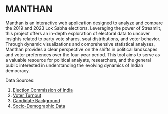 # MANTHAN

Manthan is an interactive web application designed to analyze and compare the 2019 and 2023 Lok Sabha elections. Leveraging the power of Streamlit, this project offers an in-depth exploration of electoral data to uncover insights related to party vote shares, seat distributions, and voter behavior. Through dynamic visualizations and comprehensive statistical analyses, Manthan provides a clear perspective on the shifts in political landscapes and voter preferences over the four-year period. This tool aims to serve as a valuable resource for political analysts, researchers, and the general public interested in understanding the evolving dynamics of Indian democracy.

Data Sources:

1. [Election Commission of India]("https://www.eci.gov.in")
2. [Voter Turnout]("https://www.indiavotes.com/")
3. [Candidate Background]("https://myneta.info/")
4. [Socio-Demographic Data ]("https://www.census2011.co.in/")
